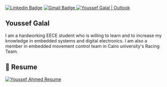 [![Linkedin Badge](https://img.shields.io/badge/-youssefgalal-blue?style=flat-square&logo=Linkedin&logoColor=white&link=https://www.linkedin.com/in/youssefgalal/)](https://www.linkedin.com/in/youssefgalal/) [![Gmail Badge](https://img.shields.io/badge/-yousifg177@gmail.com-c14438?style=flat-square&logo=Gmail&logoColor=white&link=mailto:yousifg177@gmail.com)](mailto:yousifg177@gmail.com)<a href="mailto:youssefgalal99@outlook.com">
  <img src="https://img.shields.io/badge/-youssefgalal99@outlook.com-1ca0f1?style=flat&amp;logo=Microsoft-Outlook&amp;logoColor=white&amp;link=mailto:youssefgalal99@outlook.com" alt="Youssef Galal | Outlook" data-canonical-src="https://img.shields.io/badge/-youssefgalal99@outlook.com-1ca0f1?style=flat&amp;logo=Microsoft-Outlook&amp;logoColor=white&amp;link=mailto:youssefgalal99@outlook.com" style="max-width:100%;">
</a>

## Youssef Galal

I am a hardworking EECE student who is willing to learn and to increase my knowledge in embedded systems and digital electronics. 
I am also a member in embedded movement control team in Cairo university's Racing Team. 

## 📄 Resume

<a href="https://drive.google.com/file/d/1XCo7kMfYbH3t6mZgxVradXQUTKdZpFmq/view?usp=sharing" type="application/pdf" rel="nofollow">
   <img src="https://i.imgur.com/puWERvu.png" alt="Youssef Ahmed Resume" data-canonical-src="https://i.imgur.com/puWERvu.png" style="max-width:100%;">

</a>

